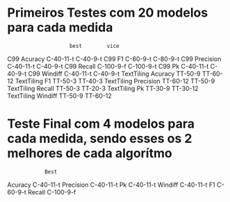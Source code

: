 

# Primeiros Testes com 20 modelos para cada medida

						best		vice
C99 Acuracy				C-40-11-t	C-40-9-t
C99 F1					C-60-9-t	C-80-9-t
C99 Precision			C-40-11-t	C-40-9-t
C99 Recall				C-100-9-f	C-100-9-t
C99 Pk					C-40-11-t	C-40-9-t
C99 Windiff				C-40-11-t	C-40-9-t
TextTiling Acuracy		TT-50-9		TT-60-12
TextTiling F1			TT-50-3		TT-40-3
TextTiling Precision	TT-60-12	TT-50-9
TextTiling Recall		TT-50-3		TT-20-3
TextTiling Pk			TT-30-9		TT-30-12
TextTiling Windiff		TT-50-9		TT-60-12


# Teste Final com 4 modelos para cada medida, sendo esses os 2 melhores de cada algorítmo



				Best
Acuracy			C-40-11-t
Precision		C-40-11-t
Pk				C-40-11-t
Windiff			C-40-11-t
F1				C-60-9-t
Recall			C-100-9-f




